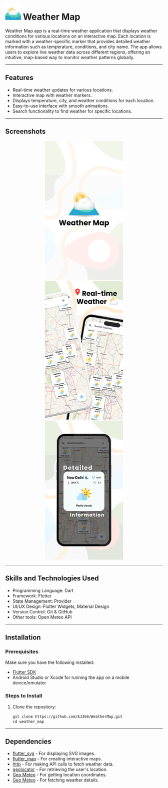 <!DOCTYPE html>
<html lang="en">
<body>

<h1> <img src="https://github.com/EJ369/WeatherMap/blob/master/WM%20Logo.png?raw=true" alt="App Logo" width="50"> Weather Map</h1>
<p>Weather Map app is a real-time weather application that displays weather conditions for various locations on an interactive map. Each location is marked with a weather-specific marker that provides detailed weather information such as temperature, conditions, and city name. The app allows users to explore live weather data across different regions, offering an intuitive, map-based way to monitor weather patterns globally.</p>

<hr>

<h2>Features</h2>
<ul>
    <li>Real-time weather updates for various locations.</li>
    <li>Interactive map with weather markers.</li>
    <li>Displays temperature, city, and weather conditions for each location.</li>
    <li>Easy-to-use interface with smooth animations.</li>
    <li>Search functionality to find weather for specific locations.</li>
</ul>

<hr>

<h2>Screenshots</h2>
<p align="center">
    <img src="https://github.com/EJ369/WeatherMap/blob/master/WM%201.png?raw=true" alt="Splash Screen" width="250" hspace=10>
    <img src="https://github.com/EJ369/WeatherMap/blob/master/WM%202.png?raw=true" alt="Map Screen" width="250" hspace=10>
    <img src="https://github.com/EJ369/WeatherMap/blob/master/WM%203.png?raw=true" alt="Map Screen" width="250" hspace=10>
</p>

<hr>

<!-- Tech Stack -->
<h2>Skills and Technologies Used</h2>
<ul>
  <li>Programming Language: Dart</li>
  <li>Framework: Flutter</li>
  <li>State Management: Provider</li>
  <li>UI/UX Design: Flutter Widgets, Material Design</li>
  <li>Version Control: Git & GitHub</li>
  <li>Other tools: Open Meteo API</li>
</ul>

<hr>

<h2>Installation</h2>

<h3>Prerequisites</h3>
<p>Make sure you have the following installed:</p>
<ul>
    <li><a href="https://flutter.dev/docs/get-started/install" target="_blank">Flutter SDK</a></li>
    <li>Android Studio or Xcode for running the app on a mobile device/emulator</li>
</ul>

<h3>Steps to Install</h3>
<ol>
    <li>Clone the repository:</li>
    <pre><code>git clone https://github.com/EJ369/WeatherMap.git
cd weather_map</code></pre>
</ol>

<hr>

<h2>Dependencies</h2>
<ul>
    <li><a href="https://pub.dev/packages/flutter_svg" target="_blank">flutter_svg</a> - For displaying SVG images.</li>
    <li><a href="https://pub.dev/packages/flutter_map" target="_blank">flutter_map</a> - For creating interactive maps.</li>
    <li><a href="https://pub.dev/packages/http" target="_blank">http</a> - For making API calls to fetch weather data.</li>
    <li><a href="https://pub.dev/packages/geolocator" target="_blank">geolocator</a> - For retrieving the user's location.</li>
    <li><a href="https://pub.dev/packages/latlong2" target="_blank">Geo Meteo</a> - For getting location coordinates.</li>
    <li><a href="https://open-meteo.com/" target="_blank">Geo Meteo</a> - For fetching weather details.</li>
</ul>

</body>
</html>
